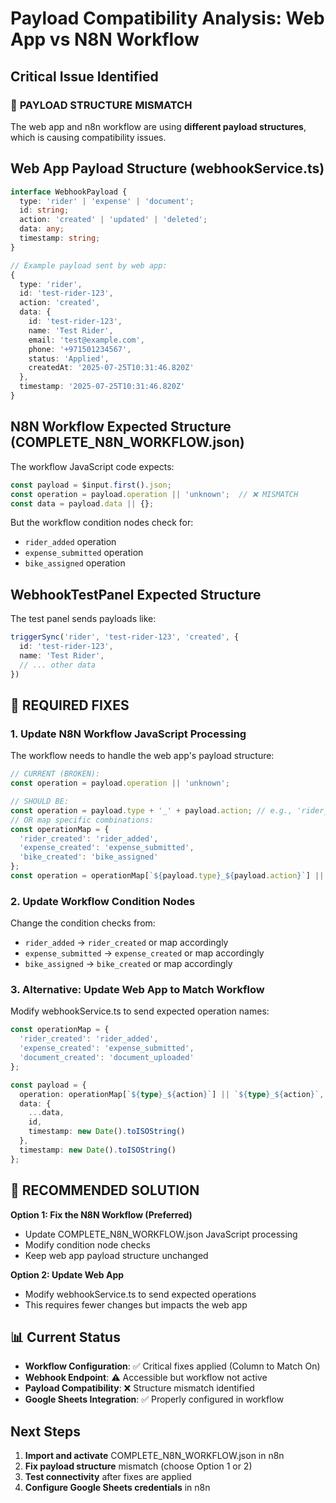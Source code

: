 # Payload Compatibility Analysis: Web App vs N8N Workflow

## Critical Issue Identified

### 🚨 **PAYLOAD STRUCTURE MISMATCH**

The web app and n8n workflow are using **different payload structures**, which is causing compatibility issues.

## Web App Payload Structure (webhookService.ts)

```typescript
interface WebhookPayload {
  type: 'rider' | 'expense' | 'document';
  id: string;
  action: 'created' | 'updated' | 'deleted';
  data: any;
  timestamp: string;
}

// Example payload sent by web app:
{
  type: 'rider',
  id: 'test-rider-123',
  action: 'created',
  data: {
    id: 'test-rider-123',
    name: 'Test Rider',
    email: 'test@example.com',
    phone: '+971501234567',
    status: 'Applied',
    createdAt: '2025-07-25T10:31:46.820Z'
  },
  timestamp: '2025-07-25T10:31:46.820Z'
}
```

## N8N Workflow Expected Structure (COMPLETE_N8N_WORKFLOW.json)

The workflow JavaScript code expects:
```javascript
const payload = $input.first().json;
const operation = payload.operation || 'unknown';  // ❌ MISMATCH
const data = payload.data || {};
```

But the workflow condition nodes check for:
- `rider_added` operation
- `expense_submitted` operation  
- `bike_assigned` operation

## WebhookTestPanel Expected Structure

The test panel sends payloads like:
```typescript
triggerSync('rider', 'test-rider-123', 'created', {
  id: 'test-rider-123',
  name: 'Test Rider',
  // ... other data
})
```

## 🔧 **REQUIRED FIXES**

### 1. Update N8N Workflow JavaScript Processing

The workflow needs to handle the web app's payload structure:

```javascript
// CURRENT (BROKEN):
const operation = payload.operation || 'unknown';

// SHOULD BE:
const operation = payload.type + '_' + payload.action; // e.g., 'rider_created'
// OR map specific combinations:
const operationMap = {
  'rider_created': 'rider_added',
  'expense_created': 'expense_submitted',
  'bike_created': 'bike_assigned'
};
const operation = operationMap[`${payload.type}_${payload.action}`] || 'unknown';
```

### 2. Update Workflow Condition Nodes

Change the condition checks from:
- `rider_added` → `rider_created` or map accordingly
- `expense_submitted` → `expense_created` or map accordingly
- `bike_assigned` → `bike_created` or map accordingly

### 3. Alternative: Update Web App to Match Workflow

Modify webhookService.ts to send expected operation names:
```typescript
const operationMap = {
  'rider_created': 'rider_added',
  'expense_created': 'expense_submitted',
  'document_created': 'document_uploaded'
};

const payload = {
  operation: operationMap[`${type}_${action}`] || `${type}_${action}`,
  data: {
    ...data,
    id,
    timestamp: new Date().toISOString()
  },
  timestamp: new Date().toISOString()
};
```

## 🎯 **RECOMMENDED SOLUTION**

**Option 1: Fix the N8N Workflow (Preferred)**
- Update COMPLETE_N8N_WORKFLOW.json JavaScript processing
- Modify condition node checks
- Keep web app payload structure unchanged

**Option 2: Update Web App**
- Modify webhookService.ts to send expected operations
- This requires fewer changes but impacts the web app

## 📊 Current Status

- **Workflow Configuration**: ✅ Critical fixes applied (Column to Match On)
- **Webhook Endpoint**: ⚠️ Accessible but workflow not active
- **Payload Compatibility**: ❌ Structure mismatch identified
- **Google Sheets Integration**: ✅ Properly configured in workflow

## Next Steps

1. **Import and activate** COMPLETE_N8N_WORKFLOW.json in n8n
2. **Fix payload structure** mismatch (choose Option 1 or 2)
3. **Test connectivity** after fixes are applied
4. **Configure Google Sheets credentials** in n8n